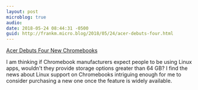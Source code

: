 ```yaml
---
layout: post
microblog: true
audio: 
date: 2018-05-24 08:44:31 -0500
guid: http://frankm.micro.blog/2018/05/24/acer-debuts-four.html
---
```

[Acer Debuts Four New Chromebooks](https://chromeunboxed.com/news/acer-launches-four-chromebooks-kaby-lake-spin)

I am thinking if Chromebook manufacturers expect people to be using Linux apps, wouldn't they provide storage options greater than 64 GB? I find the news about Linux support on Chromebooks intriguing enough for me to consider purchasing a new one once the feature is widely available.
